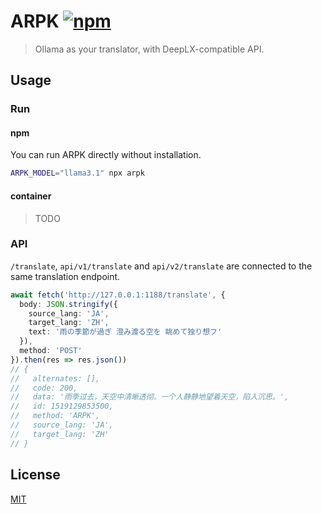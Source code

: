 # ARPK [![npm](https://img.shields.io/npm/v/arpk)](https://npmjs.com/package/arpk)

> Ollama as your translator, with DeepLX-compatible API.

## Usage

### Run

#### npm

You can run ARPK directly without installation.

```bash
ARPK_MODEL="llama3.1" npx arpk
```

#### container

> TODO

### API

`/translate`, `api/v1/translate` and `api/v2/translate` are connected to the same translation endpoint.

```ts
await fetch('http://127.0.0.1:1188/translate', {
  body: JSON.stringify({
    source_lang: 'JA',
    target_lang: 'ZH',
    text: '雨の季節が過ぎ 澄み渡る空を 眺めて独り想フ'
  }),
  method: 'POST'
}).then(res => res.json())
// {
//   alternates: [],
//   code: 200,
//   data: '雨季过去，天空中清晰透彻。一个人静静地望着天空，陷入沉思。',
//   id: 1519129853500,
//   method: 'ARPK',
//   source_lang: 'JA',
//   target_lang: 'ZH'
// }
```

## License

[MIT](LICENSE.md)

